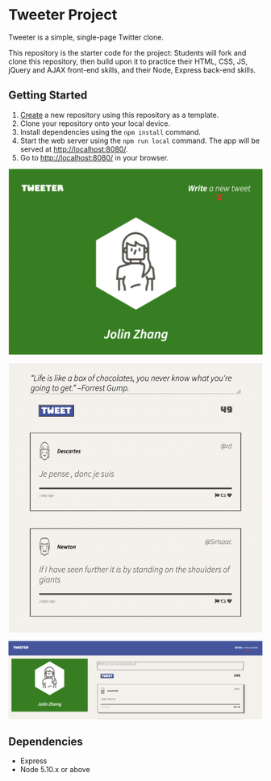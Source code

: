 # Tweeter Project

Tweeter is a simple, single-page Twitter clone.

This repository is the starter code for the project: Students will fork and clone this repository, then build upon it to practice their HTML, CSS, JS, jQuery and AJAX front-end skills, and their Node, Express back-end skills.

## Getting Started

1. [Create](https://docs.github.com/en/repositories/creating-and-managing-repositories/creating-a-repository-from-a-template) a new repository using this repository as a template.
2. Clone your repository onto your local device.
3. Install dependencies using the `npm install` command.
3. Start the web server using the `npm run local` command. The app will be served at <http://localhost:8080/>.
4. Go to <http://localhost:8080/> in your browser.

![ “tweet header with name and avator” ](https://github.com/Jolinlovecode/tweeter/blob/master/%20docs/tweet-header.png?raw=true)

!["tweet body"](https://github.com/Jolinlovecode/tweeter/blob/master/%20docs/tweet-body.png?raw=true)

!["responsive web design"](https://github.com/Jolinlovecode/tweeter/blob/master/%20docs/responsive%20web%20design.png?raw=true)
## Dependencies

- Express
- Node 5.10.x or above
